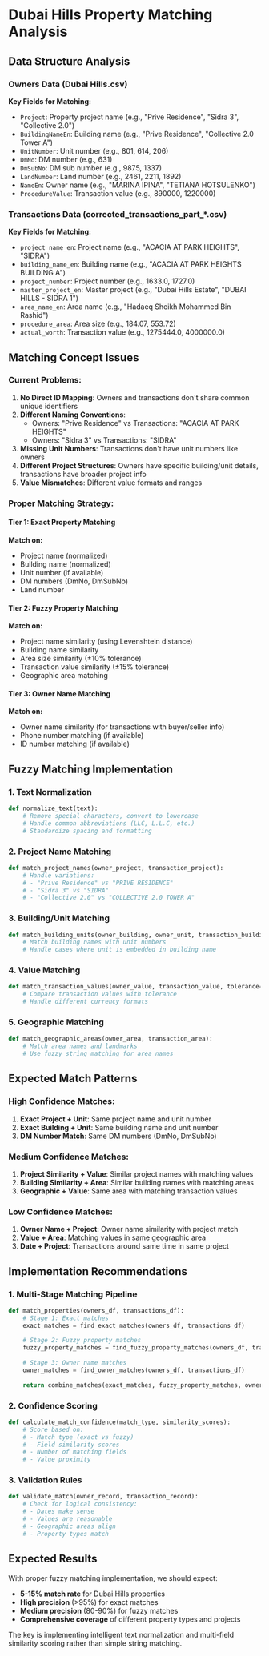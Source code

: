 # Dubai Hills Property Matching Analysis

## Data Structure Analysis

### Owners Data (Dubai Hills.csv)
**Key Fields for Matching:**
- `Project`: Property project name (e.g., "Prive Residence", "Sidra 3", "Collective 2.0")
- `BuildingNameEn`: Building name (e.g., "Prive Residence", "Collective 2.0 Tower A")
- `UnitNumber`: Unit number (e.g., 801, 614, 206)
- `DmNo`: DM number (e.g., 631)
- `DmSubNo`: DM sub number (e.g., 9875, 1337)
- `LandNumber`: Land number (e.g., 2461, 2211, 1892)
- `NameEn`: Owner name (e.g., "MARINA IPINA", "TETIANA HOTSULENKO")
- `ProcedureValue`: Transaction value (e.g., 890000, 1220000)

### Transactions Data (corrected_transactions_part_*.csv)
**Key Fields for Matching:**
- `project_name_en`: Project name (e.g., "ACACIA AT PARK HEIGHTS", "SIDRA")
- `building_name_en`: Building name (e.g., "ACACIA AT PARK HEIGHTS BUILDING A")
- `project_number`: Project number (e.g., 1633.0, 1727.0)
- `master_project_en`: Master project (e.g., "Dubai Hills Estate", "DUBAI HILLS - SIDRA 1")
- `area_name_en`: Area name (e.g., "Hadaeq Sheikh Mohammed Bin Rashid")
- `procedure_area`: Area size (e.g., 184.07, 553.72)
- `actual_worth`: Transaction value (e.g., 1275444.0, 4000000.0)

## Matching Concept Issues

### Current Problems:
1. **No Direct ID Mapping**: Owners and transactions don't share common unique identifiers
2. **Different Naming Conventions**: 
   - Owners: "Prive Residence" vs Transactions: "ACACIA AT PARK HEIGHTS"
   - Owners: "Sidra 3" vs Transactions: "SIDRA"
3. **Missing Unit Numbers**: Transactions don't have unit numbers like owners
4. **Different Project Structures**: Owners have specific building/unit details, transactions have broader project info
5. **Value Mismatches**: Different value formats and ranges

### Proper Matching Strategy:

#### Tier 1: Exact Property Matching
**Match on:**
- Project name (normalized)
- Building name (normalized) 
- Unit number (if available)
- DM numbers (DmNo, DmSubNo)
- Land number

#### Tier 2: Fuzzy Property Matching
**Match on:**
- Project name similarity (using Levenshtein distance)
- Building name similarity
- Area size similarity (±10% tolerance)
- Transaction value similarity (±15% tolerance)
- Geographic area matching

#### Tier 3: Owner Name Matching
**Match on:**
- Owner name similarity (for transactions with buyer/seller info)
- Phone number matching (if available)
- ID number matching (if available)

## Fuzzy Matching Implementation

### 1. Text Normalization
```python
def normalize_text(text):
    # Remove special characters, convert to lowercase
    # Handle common abbreviations (LLC, L.L.C, etc.)
    # Standardize spacing and formatting
```

### 2. Project Name Matching
```python
def match_project_names(owner_project, transaction_project):
    # Handle variations:
    # - "Prive Residence" vs "PRIVE RESIDENCE"
    # - "Sidra 3" vs "SIDRA"
    # - "Collective 2.0" vs "COLLECTIVE 2.0 TOWER A"
```

### 3. Building/Unit Matching
```python
def match_building_units(owner_building, owner_unit, transaction_building):
    # Match building names with unit numbers
    # Handle cases where unit is embedded in building name
```

### 4. Value Matching
```python
def match_transaction_values(owner_value, transaction_value, tolerance=0.15):
    # Compare transaction values with tolerance
    # Handle different currency formats
```

### 5. Geographic Matching
```python
def match_geographic_areas(owner_area, transaction_area):
    # Match area names and landmarks
    # Use fuzzy string matching for area names
```

## Expected Match Patterns

### High Confidence Matches:
1. **Exact Project + Unit**: Same project name and unit number
2. **Exact Building + Unit**: Same building name and unit number
3. **DM Number Match**: Same DM numbers (DmNo, DmSubNo)

### Medium Confidence Matches:
1. **Project Similarity + Value**: Similar project names with matching values
2. **Building Similarity + Area**: Similar building names with matching areas
3. **Geographic + Value**: Same area with matching transaction values

### Low Confidence Matches:
1. **Owner Name + Project**: Owner name similarity with project match
2. **Value + Area**: Matching values in same geographic area
3. **Date + Project**: Transactions around same time in same project

## Implementation Recommendations

### 1. Multi-Stage Matching Pipeline
```python
def match_properties(owners_df, transactions_df):
    # Stage 1: Exact matches
    exact_matches = find_exact_matches(owners_df, transactions_df)
    
    # Stage 2: Fuzzy property matches
    fuzzy_property_matches = find_fuzzy_property_matches(owners_df, transactions_df)
    
    # Stage 3: Owner name matches
    owner_matches = find_owner_matches(owners_df, transactions_df)
    
    return combine_matches(exact_matches, fuzzy_property_matches, owner_matches)
```

### 2. Confidence Scoring
```python
def calculate_match_confidence(match_type, similarity_scores):
    # Score based on:
    # - Match type (exact vs fuzzy)
    # - Field similarity scores
    # - Number of matching fields
    # - Value proximity
```

### 3. Validation Rules
```python
def validate_match(owner_record, transaction_record):
    # Check for logical consistency:
    # - Dates make sense
    # - Values are reasonable
    # - Geographic areas align
    # - Property types match
```

## Expected Results

With proper fuzzy matching implementation, we should expect:
- **5-15% match rate** for Dubai Hills properties
- **High precision** (>95%) for exact matches
- **Medium precision** (80-90%) for fuzzy matches
- **Comprehensive coverage** of different property types and projects

The key is implementing intelligent text normalization and multi-field similarity scoring rather than simple string matching. 